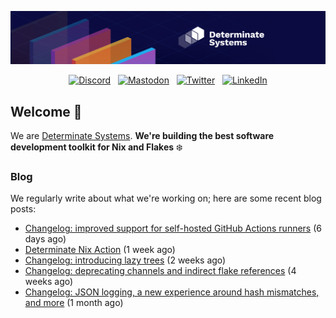 <p align="center">
  <a href="https://determinate.systems" target="_blank"><img src="https://raw.githubusercontent.com/determinatesystems/.github/main/.github/banner.jpg"></a>
</p>
<p align="center">
  &nbsp;<a href="https://determinate.systems/discord" target="_blank"><img alt="Discord" src="https://img.shields.io/discord/1116012109709463613?style=for-the-badge&logo=discord&logoColor=%23ffffff&label=Discord&labelColor=%234253e8&color=%23e4e2e2"></a>&nbsp;
  &nbsp;<a href="https://hachyderm.io/@determinatesystems" target="_blank"><img alt="Mastodon" src="https://img.shields.io/badge/Mastodon-6468fa?style=for-the-badge&logo=mastodon&logoColor=%23ffffff"></a>&nbsp;
  &nbsp;<a href="https://twitter.com/DeterminateSys" target="_blank"><img alt="Twitter" src="https://img.shields.io/badge/Twitter-303030?style=for-the-badge&logo=x&logoColor=%23ffffff"></a>&nbsp;
  &nbsp;<a href="https://www.linkedin.com/company/determinate-systems" target="_blank"><img alt="LinkedIn" src="https://img.shields.io/badge/LinkedIn-1667be?style=for-the-badge&logo=linkedin&logoColor=%23ffffff"></a>&nbsp;
</p>

## Welcome 👋

We are [Determinate Systems](https://determinate.systems).
**We're building the best software development toolkit for Nix and Flakes** ❄️

### Blog 

We regularly write about what we're working on; here are some recent blog posts:


- [Changelog: improved support for self-hosted GitHub Actions runners](https://determinate.systems/posts/changelog-improved-self-hosted-determinate-nix-action/) (6 days ago)
- [Determinate Nix Action](https://determinate.systems/posts/determinate-nix-action/) (1 week ago)
- [Changelog: introducing lazy trees](https://determinate.systems/posts/changelog-determinate-nix-352/) (2 weeks ago)
- [Changelog: deprecating channels and indirect flake references](https://determinate.systems/posts/changelog-determinate-nix-342/) (4 weeks ago)
- [Changelog: JSON logging, a new experience around hash mismatches, and more](https://determinate.systems/posts/changelog-determinate-nix-331/) (1 month ago)
